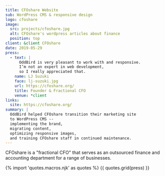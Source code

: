 ```yaml
---
title: CFOshare Website
sub: WordPress CMS & responsive design
logo: cfoshare
image:
  src: projects/cfoshare.jpg
  alt: CFOshare's wordpress articles about finance
  position: top
client: &client CFOshare
date: 2019-05-29
press:
  - text: |
      OddBird is very pleasant to work with and responsive.
      I’m not an expert in web development,
      so I really appreciated that.
    name: LJ Suzuki
    face: lj-suzuki.jpg
    url: https://cfoshare.org/
    title: Founder & Fractional CFO
    venue: *client
links:
  site: https://cfoshare.org/
summary: |
  OddBird helped CFOshare transition their marketing site
  to WordPress CMS --
  implementing the brand,
  migrating content,
  optimizing responsive images,
  and training CFOshare staff in continued maintenance.
---
```


CFOshare is a "fractional CFO"
that serves as an outsourced finance and accounting department
for a range of businesses.

{% import 'quotes.macros.njk' as quotes %}
{{ quotes.grid(press) }}